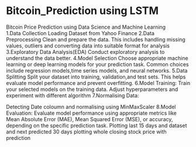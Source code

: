 # Bitcoin_Prediction using LSTM
Bitcoin  Price Prediction using Data Science and Machine Learning<br>
1.Data Collection
Loading Dataset from Yahoo Finance
2.Data Preprocessing
  Clean and prepare the data.  This includes handling missing values, outliers 
   and converting data into suitable format  for analysis
3.Exploratory Data Analysis(EDA)
 Conduct exploratory analysis to understand the data better.
4.Model Selection
 Choose appropriate machine learning or deep learning models for your
 prediction task.
 Common choices include  regression models,time series models,
 and neural networks.
5.Data Splitting
 Split your dataset into training, validation,and test sets.
 This helps evaluate model performance and prevent overfitting.
6.Model Training: 
  Train your selected models on the training data. 
  Adjust hyperparameters and experiment with different algorithm
7.Normalising Data:
  <p>Detecting Date coloumn and normalising using MinMaxScaler 
8.Model Evaluation:
  Evaluate model performance using appropriate metrics
 like Mean Absolute Error (MAE),  Mean Squared Error (MSE), 
 or accuracy, depending on the specific 
 prediction task.
 Plotting last 15 days and dataset and next predicted 30 days
 plotting whole closing stock price with prediction
